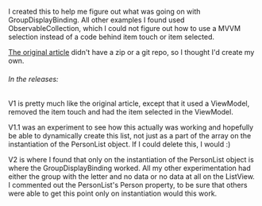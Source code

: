 I created this to help me figure out what was going on with GroupDisplayBinding. All other examples I found used ObservableCollection, which I could not figure out how to use a MVVM selection instead of a code behind item touch or item selected. 

[The original article](http://xamarinhelp.com/xamarin-forms-listview-grouping/) didn't have a zip or a git repo, so I thought I'd create my own.

###### In the releases:

V1 is pretty much like the original article, except that it used a ViewModel, removed the item touch and had the item selected in the ViewModel.

V1.1 was an experiment to see how this actually was working and hopefully be able to dynamically create this list, not just as a part of the array on the instantiation of the PersonList object. If I could delete this, I would :)

V2 is where I found that only on the instantiation of the PersonList object is where the GroupDisplayBinding worked. All my other experimentation had either the group with the letter and no data or no data at all on the ListView. I commented out the PersonList's Person property, to be sure that others were able to get this point only on instantiation would this work.